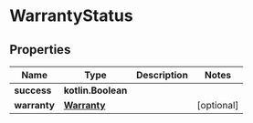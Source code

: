 
# WarrantyStatus

## Properties
| Name | Type | Description | Notes |
| ------------ | ------------- | ------------- | ------------- |
| **success** | **kotlin.Boolean** |  |  |
| **warranty** | [**Warranty**](Warranty.md) |  |  [optional] |



